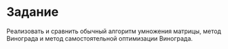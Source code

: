 # Задание
Реализовать и сравнить обычный алгоритм умножения матрицы, метод Винограда и метод самостоятельной оптимизации Винограда.

